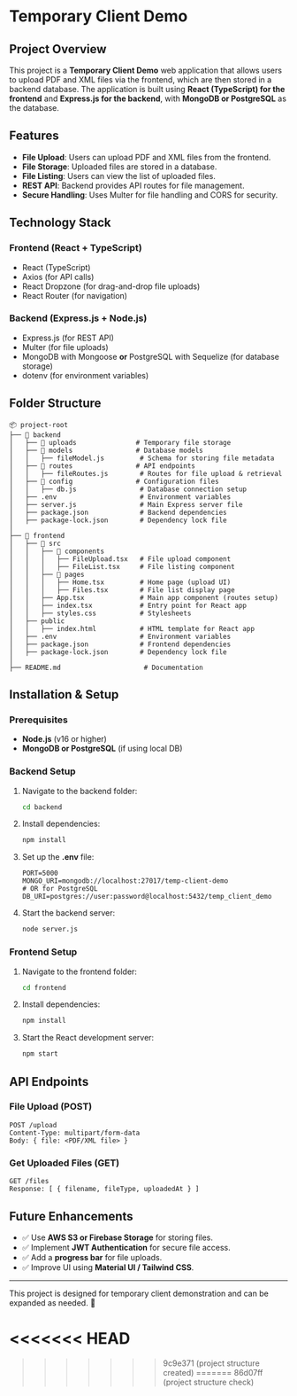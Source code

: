 # Temporary Client Demo

## Project Overview
This project is a **Temporary Client Demo** web application that allows users to upload PDF and XML files via the frontend, which are then stored in a backend database. The application is built using **React (TypeScript) for the frontend** and **Express.js for the backend**, with **MongoDB or PostgreSQL** as the database.

## Features
- **File Upload**: Users can upload PDF and XML files from the frontend.
- **File Storage**: Uploaded files are stored in a database.
- **File Listing**: Users can view the list of uploaded files.
- **REST API**: Backend provides API routes for file management.
- **Secure Handling**: Uses Multer for file handling and CORS for security.

## Technology Stack
### Frontend (React + TypeScript)
- React (TypeScript)
- Axios (for API calls)
- React Dropzone (for drag-and-drop file uploads)
- React Router (for navigation)

### Backend (Express.js + Node.js)
- Express.js (for REST API)
- Multer (for file uploads)
- MongoDB with Mongoose **or** PostgreSQL with Sequelize (for database storage)
- dotenv (for environment variables)

## Folder Structure
```
📦 project-root
├── 📂 backend
│   ├── 📂 uploads               # Temporary file storage
│   ├── 📂 models                # Database models
│   │   ├── fileModel.js         # Schema for storing file metadata
│   ├── 📂 routes                # API endpoints
│   │   ├── fileRoutes.js        # Routes for file upload & retrieval
│   ├── 📂 config                # Configuration files
│   │   ├── db.js                # Database connection setup
│   ├── .env                     # Environment variables
│   ├── server.js                # Main Express server file
│   ├── package.json             # Backend dependencies
│   ├── package-lock.json        # Dependency lock file
│
├── 📂 frontend
│   ├── 📂 src
│   │   ├── 📂 components
│   │   │   ├── FileUpload.tsx   # File upload component
│   │   │   ├── FileList.tsx     # File listing component
│   │   ├── 📂 pages
│   │   │   ├── Home.tsx         # Home page (upload UI)
│   │   │   ├── Files.tsx        # File list display page
│   │   ├── App.tsx              # Main app component (routes setup)
│   │   ├── index.tsx            # Entry point for React app
│   │   ├── styles.css           # Stylesheets
│   ├── public
│   │   ├── index.html           # HTML template for React app
│   ├── .env                     # Environment variables
│   ├── package.json             # Frontend dependencies
│   ├── package-lock.json        # Dependency lock file
│
├── README.md                     # Documentation
```

## Installation & Setup
### Prerequisites
- **Node.js** (v16 or higher)
- **MongoDB or PostgreSQL** (if using local DB)

### Backend Setup
1. Navigate to the backend folder:
   ```sh
   cd backend
   ```
2. Install dependencies:
   ```sh
   npm install
   ```
3. Set up the **.env** file:
   ```env
   PORT=5000
   MONGO_URI=mongodb://localhost:27017/temp-client-demo
   # OR for PostgreSQL
   DB_URI=postgres://user:password@localhost:5432/temp_client_demo
   ```
4. Start the backend server:
   ```sh
   node server.js
   ```

### Frontend Setup
1. Navigate to the frontend folder:
   ```sh
   cd frontend
   ```
2. Install dependencies:
   ```sh
   npm install
   ```
3. Start the React development server:
   ```sh
   npm start
   ```

## API Endpoints
### File Upload (POST)
```
POST /upload
Content-Type: multipart/form-data
Body: { file: <PDF/XML file> }
```
### Get Uploaded Files (GET)
```
GET /files
Response: [ { filename, fileType, uploadedAt } ]
```

## Future Enhancements
- ✅ Use **AWS S3 or Firebase Storage** for storing files.
- ✅ Implement **JWT Authentication** for secure file access.
- ✅ Add a **progress bar** for file uploads.
- ✅ Improve UI using **Material UI / Tailwind CSS**.

---

This project is designed for temporary client demonstration and can be expanded as needed. 🚀

<<<<<<< HEAD
=======
>>>>>>> 9c9e371 (project structure created)
=======
>>>>>>> 86d07ff (project structure check)
